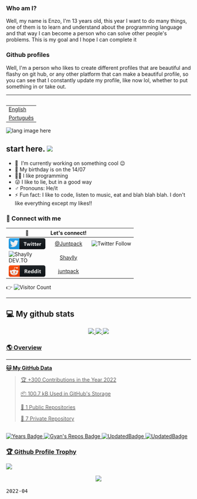  ### Who am I?

Well, my name is Enzo, I'm 13 years old, this year I want to do many things, one of them is to learn and understand about the programming language and that way I can  become a person who can solve other people's problems. This is my goal and I hope I can complete it
 
 ### Github profiles
 
Well, I'm a person who likes to create different profiles that are beautiful and flashy on git hub, or any other platform that can make a beautiful profile, so you  can see that I constantly update my profile, like now lol, whether to put something in or take out.
 
 <hr>

<table align="right">
 <tr><td><a href="README.md">English</a></td></tr>
 <tr><td><a href="README_pt.md">Português</a></td></tr>
</table>

 <p align="left"><img width=15%" src="https://github.com/alansmathew/alansmathew/raw/master/lang.gif" alt="lang image here" /></p>
 
## start here. <img src="https://media.giphy.com/media/hvRJCLFzcasrR4ia7z/giphy.gif" width="30px"></a>

- 🔭 &nbsp;I’m currently working on something cool :wink:
- 🎉 My birthday is on the 14/07
- 👨‍💻 I like programming
- 😜 I like to lie, but in a good way
- :male_sign: Pronouns: He/it
- ⚡ Fun fact: I like to code, listen to music, eat and blah blah blah. I don't like everything except my likes!!
 
 </div>
   
  ### 🔗  Connect with me
 
| 💬        |Let's connect!|   |
|----------|:-------------:|------:|
|[<img align="left" alt="Juntpack Twitter" width="100px" src="https://raw.githubusercontent.com/8bithemant/8bithemant/master/svg/social/twitter.svg" />](https://twitter.com/Juntpack)|[@Juntpack](https://twitter.com/Juntpack)|![Twitter Follow](https://img.shields.io/twitter/follow/Juntpack?color=blue&logo=twitter&style=for-the-badge)|
| [<img align="left" alt="Shaylly DEV.TO" width="100px" src="https://img.shields.io/badge/dev.to-0A0A0A?style=for-the-badge&logo=dev.to&logoColor=white" />](https://dev.to/shaylly/) |  [Shaylly](https://dev.to/shaylly/) |  |
|[<img align="left" alt="juntpack reddit" width="100px" src="https://github.com/MikeCodesDotNET/ColoredBadges/blob/master/svg/social/reddit.svg" />](https://www.reddit.com/user/Juntpack/)|[juntpack](https://www.reddit.com/user/Juntpack/)||
 
 👉 ![Visitor Count](https://profile-counter.glitch.me/shaylly/count.svg)
 
</div>
 
<hr>

 </div>
   

 ## 💻 My github stats
 
 <div align="center">
 
  <a href="https://github.com/shaylly">
  <img height="140em" src="https://github-readme-stats.vercel.app/api?username=shaylly&show_icons=true&theme=dark&include_all_commits=true&count_private=true"/>
  <img height="140em" src="https://github-readme-stats.vercel.app/api/top-langs/?username=rafaela&layout=compact&langs_count=7&theme=dark"/>
 <img  height="140em" src="https://github-readme-streak-stats.herokuapp.com?user=Shaylly&theme=dark&hide">
 </div>

</div>
 
 ### 🌎 Overview
<hr>
 
<!--START_SECTION:waka-->
**🐱 My GitHub Data** 

> 🏆 +300 Contributions in the Year 2022
 >
> 📦 100.7 kB Used in GitHub's Storage 
 > 
> 📜 1 Public Repositories 
 > 
> 🔑 7 Private Repository 
 > 

 </div>
 
   <br>
<div>
 
  <img src="https://badges.pufler.dev/years/shaylly" alt="Years Badge"  /> 
  <img src="https://badges.pufler.dev/repos/shaylly" alt="Gyan's Repos Badge"  /> 
  <img src="https://badges.pufler.dev/commits/monthly/shaylly" alt="UpdatedBadge"  /> 
  <img src="https://badges.pufler.dev/commits/all/shaylly" alt="UpdatedBadge"  /> 
 
 
 ### 🏆 Github Profile Trophy
 
 <img width=900 src="https://github-profile-trophy.vercel.app/?username=shaylly&column=8&theme=onedark&no-frame=true"/>
</a>
 
<p align="center">
  <img src="https://capsule-render.vercel.app/api?type=waving&color=gradient&height=60&section=footer"/>
</p>
 
  
 <kbd>2022-04</kbd>
